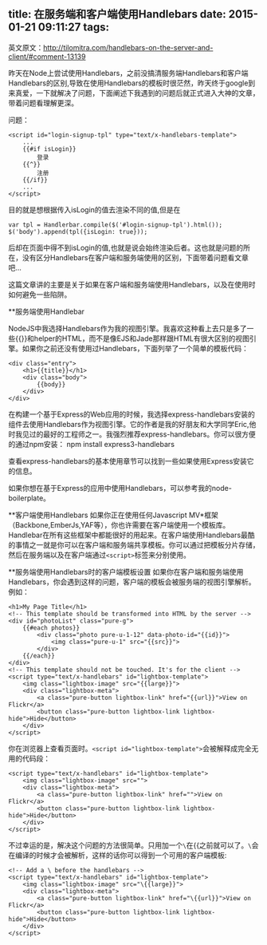 title: 在服务端和客户端使用Handlebars
date: 2015-01-21 09:11:27
tags:
---

英文原文：<http://tilomitra.com/handlebars-on-the-server-and-client/#comment-13139>

昨天在Node上尝试使用Handlebars，之前没搞清服务端Handlebars和客户端Handlebars的区别,导致在使用Handlebars的模板时很茫然，昨天终于google到来真爱，一下就解决了问题，下面阐述下我遇到的问题后就正式进入大神的文章，带着问题看理解更深。

问题：

    <script id="login-signup-tpl" type="text/x-handlebars-template">
        ...
        {{#if isLogin}}
            登录
        {{^}}
            注册
        {{/if}}
        ...
    </script>

目的就是想根据传入isLogin的值去渲染不同的值,但是在

    var tpl = Handlerbar.compile($('#login-signup-tpl').html());
    $('body').append(tpl({isLogin: true}));
后却在页面中得不到isLogin的值,也就是说会始终渲染后者。这也就是问题的所在，没有区分Handlebars在客户端和服务端使用的区别，下面带着问题看文章吧...


这篇文章讲的主要是关于如果在客户端和服务端使用Handlebars，以及在使用时如何避免一些陷阱。

**服务端使用Handlebar

NodeJS中我选择Handlebars作为我的视图引擎。我喜欢这种看上去只是多了一些{{}}和helper的HTML，而不是像EJS和Jade那样跟HTML有很大区别的视图引擎。如果你之前还没有使用过Handlebars，下面列举了一个简单的模板代码：

    <div class="entry">
        <h1>{{title}}</h1>
        <div class="body">
            {{body}}
        </div>
    </div>
在构建一个基于Express的Web应用的时候，我选择express-handlebars安装的组件去使用Handlebars作为视图引擎。它的作者是我的好朋友和大学同学Eric,他时我见过的最好的工程师之一。我强烈推荐express-handlebars。你可以很方便的通过npm安装：
    npm install express3-handlebars

查看express-handlebars的基本使用章节可以找到一些如果使用Express安装它的信息。

如果你想在基于Express的应用中使用Handlebars，可以参考我的node-boilerplate。

**客户端使用Handlebars
如果你正在使用任何Javascript MV*框架（Backbone,EmberJs,YAF等），你也许需要在客户端使用一个模板库。Handlebar在所有这些框架中都能很好的用起来。在客户端使用Handlebars最酷的事情之一就是你可以在客户端和服务端共享模板。你可以通过把模板分片存储，然后在服务端以及在客户端通过`<script>`标签来分别使用。

**服务端使用Handlebars时的客户端模板设置
如果你在客户端和服务端使用Handlebars，你会遇到这样的问题，客户端的模板会被服务端的视图引擎解析。例如：

    <h1>My Page Title</h1>
    <!-- This template should be transformed into HTML by the server -->
    <div id="photoList" class="pure-g">
        {{#each photos}}
            <div class="photo pure-u-1-12" data-photo-id="{{id}}">
                <img class="pure-u-1" src="{{src}}">
            </div>
        {{/each}}
    </div>
    <!-- This template should not be touched. It's for the client -->
    <script type="text/x-handlebars" id="lightbox-template">
        <img class="lightbox-image" src="{{large}}">
        <div class="lightbox-meta">
            <a class="pure-button lightbox-link" href="{{url}}">View on Flickr</a>
            <button class="pure-button lightbox-link lightbox-hide">Hide</button>
        </div>
    </script>

你在浏览器上查看页面时。`<script id="lightbox-template">`会被解释成完全无用的代码段：

    <script type="text/x-handlebars" id="lightbox-template">
        <img class="lightbox-image" src="">
        <div class="lightbox-meta">
            <a class="pure-button lightbox-link" href="">View on Flickr</a>
            <button class="pure-button lightbox-link lightbox-hide">Hide</button>
        </div>
    </script>

不过幸运的是，解决这个问题的方法很简单。只用加一个`\`在{{之前就可以了。`\`会在编译的时候才会被解析，这样的话你可以得到一个可用的客户端模板:

    <!-- Add a \ before the handlebars -->
    <script type="text/x-handlebars" id="lightbox-template">
        <img class="lightbox-image" src="\{{large}}">
        <div class="lightbox-meta">
            <a class="pure-button lightbox-link" href="\{{url}}">View on Flickr</a>
            <button class="pure-button lightbox-link lightbox-hide">Hide</button>
        </div>
    </script>
